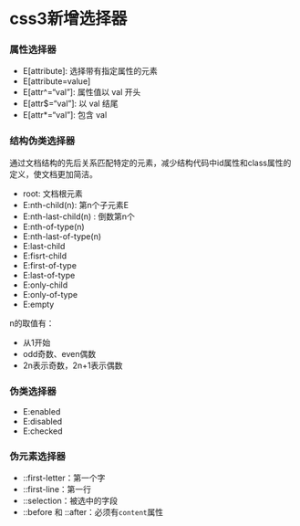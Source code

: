 # css3新增选择器
### 属性选择器
- E[attribute]: 选择带有指定属性的元素
- E[attribute=value]
- E[attr^=“val”]: 属性值以 val 开头
- E[attr$=“val”]: 以 val 结尾
- E[attr*=“val”]: 包含 val

### 结构伪类选择器
通过文档结构的先后关系匹配特定的元素，减少结构代码中id属性和class属性的定义，使文档更加简洁。

- root: 文档根元素
- E:nth-child(n): 第n个子元素E
- E:nth-last-child(n)	: 倒数第n个
- E:nth-of-type(n)
- E:nth-last-of-type(n)
- E:last-child
- E:fisrt-child
- E:first-of-type
- E:last-of-type
- E:only-child
- E:only-of-type
- E:empty

n的取值有：
- 从1开始
- odd奇数、even偶数
- 2n表示奇数，2n+1表示偶数

### 伪类选择器
- E:enabled
- E:disabled
- E:checked

### 伪元素选择器
- ::first-letter：第一个字
- ::first-line：第一行
- ::selection：被选中的字段
- ::before 和 ::after：必须有`content`属性